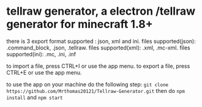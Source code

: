 # tellraw generator, a electron /tellraw generator for minecraft 1.8+

there is 3 export format supported : json, xml and ini.
files supported(json): .command_block, .json, .tellraw.
files supported(xml): .xml, .mc-xml.
files supported(ini): .mc, .ini, .inf

to import a file, press CTRL+I or use the app menu.
to export a file, press CTRL+E or use the app menu.

to use the app on your machine do the following step:
`git clone https://github.com/Mrthomas20121/Tellraw-Generator.git`
then do 
`npm install` and `npm start` 
